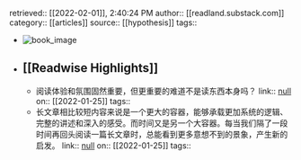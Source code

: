 retrieved:: [[2022-02-01]], 2:40:24 PM
              author:: [[readland.substack.com]]
              category:: [[articles]]
              source:: [[hypothesis]]
              tags::

- ![book_image](https://readwise-assets.s3.amazonaws.com/static/images/article4.6bc1851654a0.png)
- ## [[Readwise Highlights]]
	- 阅读体验和氛围固然重要，但更重要的难道不是读东西本身吗？
	                link:: [null](null)
	                on:: [[2022-01-25]]
	                tags::
	- 长文章相比较短内容来说是一个更大的容器，能够承载更加系统的逻辑、完整的讲述和深入的感受。而时间又是另一个大容器。每当我们隔了一段时间再回头阅读一篇长文章时，总能看到更多意想不到的景象，产生新的启发。
	                link:: [null](null)
	                on:: [[2022-01-25]]
	                tags::